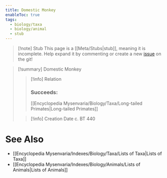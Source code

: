 ```yaml
---
title: Domestic Monkey
enableToc: true
tags:
  - biology/taxa
  - biology/animal
  - stub
---
```


> [!note] Stub
> This page is a [[Meta/Stubs|stub]], meaning it is incomplete. Help expand it by commenting or create a new [issue](https://github.com/RagtimeGal/quartz--encyclopedia-mysenvaria/issues/new/choose) on the git!


> [!summary] Domestic Monkey
> > [!info] Relation
> > ### Succeeds:
> > [[Encyclopedia Mysenvaria/Biology/Taxa/Long-tailed Primates|Long-tailed Primates]]
>
> > [!info] Creation Date
> > c. BT 440



# See Also
- [[Encyclopedia Mysenvaria/Indexes/Biology/Taxa/Lists of Taxa|Lists of Taxa]]
- [[Encyclopedia Mysenvaria/Indexes/Biology/Animals/Lists of Animals|Lists of Animals]]

